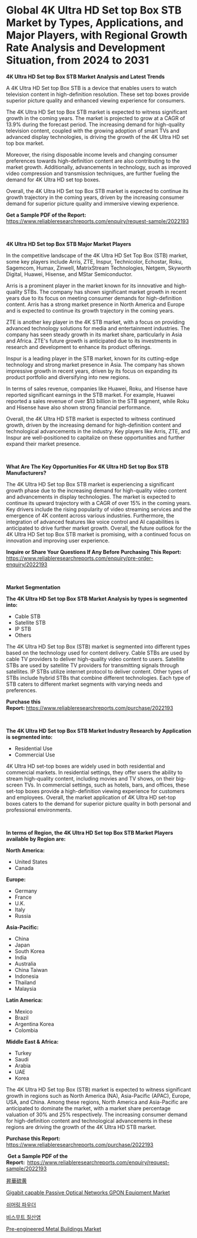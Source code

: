 <p><h1>Global 4K Ultra HD Set top Box STB Market by Types, Applications, and Major Players, with Regional Growth Rate Analysis and Development Situation, from 2024 to 2031</h1></p><p><strong>4K Ultra HD Set top Box STB Market Analysis and Latest Trends</strong></p>
<p><p>A 4K Ultra HD Set top Box STB is a device that enables users to watch television content in high-definition resolution. These set top boxes provide superior picture quality and enhanced viewing experience for consumers.</p><p>The 4K Ultra HD Set top Box STB market is expected to witness significant growth in the coming years. The market is projected to grow at a CAGR of 13.9% during the forecast period. The increasing demand for high-quality television content, coupled with the growing adoption of smart TVs and advanced display technologies, is driving the growth of the 4K Ultra HD set top box market.</p><p>Moreover, the rising disposable income levels and changing consumer preferences towards high-definition content are also contributing to the market growth. Additionally, advancements in technology, such as improved video compression and transmission techniques, are further fueling the demand for 4K Ultra HD set top boxes.</p><p>Overall, the 4K Ultra HD Set top Box STB market is expected to continue its growth trajectory in the coming years, driven by the increasing consumer demand for superior picture quality and immersive viewing experience.</p></p>
<p><strong>Get a Sample PDF of the Report:&nbsp;</strong> <a href="https://www.reliableresearchreports.com/enquiry/request-sample/2022193">https://www.reliableresearchreports.com/enquiry/request-sample/2022193</a></p>
<p>&nbsp;</p>
<p><strong>4K Ultra HD Set top Box STB Major Market Players</strong></p>
<p><p>In the competitive landscape of the 4K Ultra HD Set Top Box (STB) market, some key players include Arris, ZTE, Inspur, Technicolor, Echostar, Roku, Sagemcom, Humax, Zinwell, MatrixStream Technologies, Netgem, Skyworth Digital, Huawei, Hisense, and MStar Semiconductor.</p><p>Arris is a prominent player in the market known for its innovative and high-quality STBs. The company has shown significant market growth in recent years due to its focus on meeting consumer demands for high-definition content. Arris has a strong market presence in North America and Europe and is expected to continue its growth trajectory in the coming years.</p><p>ZTE is another key player in the 4K STB market, with a focus on providing advanced technology solutions for media and entertainment industries. The company has seen steady growth in its market share, particularly in Asia and Africa. ZTE's future growth is anticipated due to its investments in research and development to enhance its product offerings.</p><p>Inspur is a leading player in the STB market, known for its cutting-edge technology and strong market presence in Asia. The company has shown impressive growth in recent years, driven by its focus on expanding its product portfolio and diversifying into new regions.</p><p>In terms of sales revenue, companies like Huawei, Roku, and Hisense have reported significant earnings in the STB market. For example, Huawei reported a sales revenue of over $13 billion in the STB segment, while Roku and Hisense have also shown strong financial performance.</p><p>Overall, the 4K Ultra HD STB market is expected to witness continued growth, driven by the increasing demand for high-definition content and technological advancements in the industry. Key players like Arris, ZTE, and Inspur are well-positioned to capitalize on these opportunities and further expand their market presence.</p></p>
<p>&nbsp;</p>
<p><strong>What Are The Key Opportunities For 4K Ultra HD Set top Box STB Manufacturers?</strong></p>
<p><p>The 4K Ultra HD Set top Box STB market is experiencing a significant growth phase due to the increasing demand for high-quality video content and advancements in display technologies. The market is expected to continue its upward trajectory with a CAGR of over 15% in the coming years. Key drivers include the rising popularity of video streaming services and the emergence of 4K content across various industries. Furthermore, the integration of advanced features like voice control and AI capabilities is anticipated to drive further market growth. Overall, the future outlook for the 4K Ultra HD Set top Box STB market is promising, with a continued focus on innovation and improving user experience.</p></p>
<p><strong>Inquire or Share Your Questions If Any Before Purchasing This Report:</strong> <a href="https://www.reliableresearchreports.com/enquiry/pre-order-enquiry/2022193">https://www.reliableresearchreports.com/enquiry/pre-order-enquiry/2022193</a></p>
<p>&nbsp;</p>
<p><strong>Market Segmentation</strong></p>
<p><strong>The 4K Ultra HD Set top Box STB Market Analysis by types is segmented into:</strong></p>
<p><ul><li>Cable STB</li><li>Satellite STB</li><li>IP STB</li><li>Others</li></ul></p>
<p><p>The 4K Ultra HD Set top Box (STB) market is segmented into different types based on the technology used for content delivery. Cable STBs are used by cable TV providers to deliver high-quality video content to users. Satellite STBs are used by satellite TV providers for transmitting signals through satellites. IP STBs utilize internet protocol to deliver content. Other types of STBs include hybrid STBs that combine different technologies. Each type of STB caters to different market segments with varying needs and preferences.</p></p>
<p><strong>Purchase this Report:&nbsp;</strong><a href="https://www.reliableresearchreports.com/purchase/2022193">https://www.reliableresearchreports.com/purchase/2022193</a></p>
<p>&nbsp;</p>
<p><strong>The 4K Ultra HD Set top Box STB Market Industry Research by Application is segmented into:</strong></p>
<p><ul><li>Residential Use</li><li>Commercial Use</li></ul></p>
<p><p>4K Ultra HD set-top boxes are widely used in both residential and commercial markets. In residential settings, they offer users the ability to stream high-quality content, including movies and TV shows, on their big-screen TVs. In commercial settings, such as hotels, bars, and offices, these set-top boxes provide a high-definition viewing experience for customers and employees. Overall, the market application of 4K Ultra HD set-top boxes caters to the demand for superior picture quality in both personal and professional environments.</p></p>
<p>&nbsp;</p>
<p><strong>In terms of Region, the 4K Ultra HD Set top Box STB Market Players available by Region are:</strong></p>
<p>
    <p> <strong> North America: </strong>
        <ul>
            <li>United States</li>
            <li>Canada</li>
        </ul>
        </p> 
    <p> <strong> Europe: </strong>
        <ul>
            <li>Germany</li>
            <li>France</li>
            <li>U.K.</li>
            <li>Italy</li>
            <li>Russia</li>
        </ul>
        </p> 
    <p> <strong> Asia-Pacific: </strong>
        <ul>
            <li>China</li>
            <li>Japan</li>
            <li>South Korea</li>
            <li>India</li>
            <li>Australia</li>
            <li>China Taiwan</li>
            <li>Indonesia</li>
            <li>Thailand</li>
            <li>Malaysia</li>
        </ul>
        </p> 
    <p> <strong> Latin America: </strong>
        <ul>
            <li>Mexico</li>
            <li>Brazil</li>
            <li>Argentina Korea</li>
            <li>Colombia</li>
        </ul>
        </p> 
    <p> <strong> Middle East & Africa: </strong>
        <ul>
            <li>Turkey</li>
            <li>Saudi</li>
            <li>Arabia</li>
            <li>UAE</li>
            <li>Korea</li>
        </ul>
    </p>
    </p>
<p><p>The 4K Ultra HD Set top Box (STB) market is expected to witness significant growth in regions such as North America (NA), Asia-Pacific (APAC), Europe, USA, and China. Among these regions, North America and Asia-Pacific are anticipated to dominate the market, with a market share percentage valuation of 30% and 25% respectively. The increasing consumer demand for high-definition content and technological advancements in these regions are driving the growth of the 4K Ultra HD STB market.</p></p>
<p><strong>Purchase this Report: </strong><a href="https://www.reliableresearchreports.com/purchase/2022193">https://www.reliableresearchreports.com/purchase/2022193</a></p>
<p>&nbsp;<strong>Get a Sample PDF of the Report:&nbsp;&nbsp;</strong><a href="https://www.reliableresearchreports.com/enquiry/request-sample/2022193">https://www.reliableresearchreports.com/enquiry/request-sample/2022193</a></p>
<p><strong></strong></p>
<p><p><a href="https://medium.com/@suysuyheng/%E6%98%87%E8%8F%AF%E7%A1%AB%E9%BB%84%E5%B8%82%E5%A0%B4%E3%81%AF%E5%B8%82%E5%A0%B4%E3%82%B7%E3%82%A7%E3%82%A2-%E5%B8%82%E5%A0%B4%E5%8B%95%E5%90%91-%E5%B8%82%E5%A0%B4%E6%88%90%E9%95%B7%E3%81%AB%E9%96%A2%E3%81%99%E3%82%8B%E6%83%85%E5%A0%B1%E3%82%92%E6%8F%90%E4%BE%9B%E3%81%97%E3%81%BE%E3%81%99-12a54e158b9c">昇華硫黄</a></p><p><a href="https://github.com/redneck06/Market-Research-Report-List-2/blob/main/gigabit-capable-passive-optical-networks-gpon-equipment-market.md">Gigabit capable Passive Optical Networks GPON Equipment Market</a></p><p><a href="https://medium.com/@boydsmitham726/%EB%B0%98%EC%A7%9D%EC%9D%B4%EB%8A%94-%EA%B0%80%EB%A3%A8-%EC%8B%9C%EC%9E%A5%EC%9D%80-%EC%8B%9C%EC%9E%A5-%EC%A0%90%EC%9C%A0%EC%9C%A8-%EA%B7%9C%EB%AA%A8-%EB%B0%8F-2031%EB%85%84%EA%B9%8C%EC%A7%80-%EC%98%88%EC%83%81%EB%90%9C-%EC%98%88%EC%B8%A1%EC%97%90-%EC%B4%88%EC%A0%90%EC%9D%84-%EB%A7%9E%EC%B6%94%EA%B3%A0-%EC%9E%88%EC%8A%B5%EB%8B%88%EB%8B%A4-f7299f286875">쉬머링 파우더</a></p><p><a href="https://medium.com/@trimekaschubertn3/%EB%B9%84%EC%8A%A4%EB%AC%B4%ED%8A%B8-%EC%A7%88%EC%82%B0%EC%97%BC-%EC%8B%9C%EC%9E%A5-2031%EB%85%84%EA%B9%8C%EC%A7%80-%EC%84%B1%EA%B3%B5%EC%A0%81%EC%9D%B8-%EB%B9%84%EC%A6%88%EB%8B%88%EC%8A%A4-%EC%A0%84%EB%9E%B5%EC%9D%98-%EC%97%B4%EC%87%A0%EB%90%9C-%ED%96%A5%ED%9B%84-%EC%A0%84%EB%A7%9D-0462ab38c608">비스무트 질산염</a></p><p><a href="https://view.publitas.com/reportprime-1/pre-engineered-metal-buildings-market-research-report-forecasted-for-period-from-2024-2031-by-market-type-market-application-and-region/">Pre-engineered Metal Buildings Market</a></p></p>